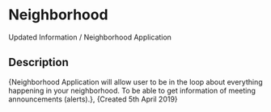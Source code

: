 # Neighborhood

Updated Information / Neighborhood Application

## Description
  
{Neighborhood Application will allow user to be in the loop about everything happening in your neighborhood. To be able to get information of meeting announcements (alerts).}, {Created 5th April 2019}
 

